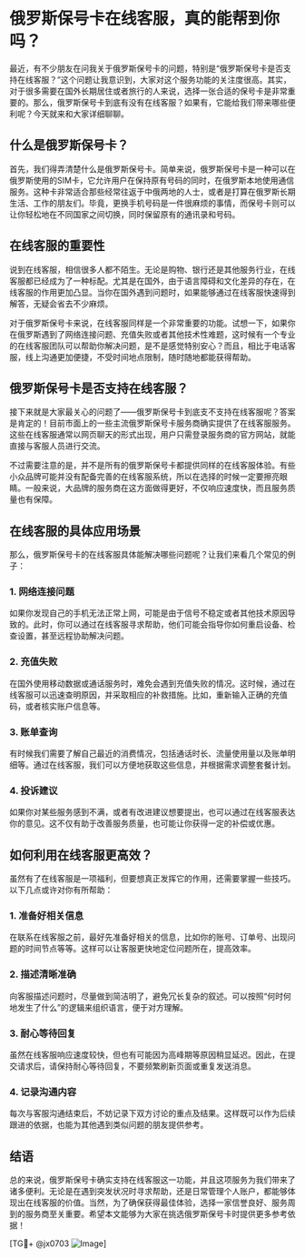 # 俄罗斯保号卡在线客服，真的能帮到你吗？

最近，有不少朋友在问我关于俄罗斯保号卡的问题，特别是“俄罗斯保号卡是否支持在线客服？”这个问题让我意识到，大家对这个服务功能的关注度很高。其实，对于很多需要在国外长期居住或者旅行的人来说，选择一张合适的保号卡是非常重要的。那么，俄罗斯保号卡到底有没有在线客服？如果有，它能给我们带来哪些便利呢？今天就来和大家详细聊聊。

## 什么是俄罗斯保号卡？

首先，我们得弄清楚什么是俄罗斯保号卡。简单来说，俄罗斯保号卡是一种可以在俄罗斯使用的SIM卡，它允许用户在保持原有号码的同时，在俄罗斯本地使用通信服务。这种卡非常适合那些经常往返于中俄两地的人士，或者是打算在俄罗斯长期生活、工作的朋友们。毕竟，更换手机号码是一件很麻烦的事情，而保号卡则可以让你轻松地在不同国家之间切换，同时保留原有的通讯录和号码。

## 在线客服的重要性

说到在线客服，相信很多人都不陌生。无论是购物、银行还是其他服务行业，在线客服都已经成为了一种标配。尤其是在国外，由于语言障碍和文化差异的存在，在线客服的作用更加凸显。当你在国外遇到问题时，如果能够通过在线客服快速得到解答，无疑会省去不少麻烦。

对于俄罗斯保号卡来说，在线客服同样是一个非常重要的功能。试想一下，如果你在俄罗斯遇到了网络连接问题、充值失败或者其他技术性难题，这时候有一个专业的在线客服团队可以帮助你解决问题，是不是感觉特别安心？而且，相比于电话客服，线上沟通更加便捷，不受时间地点限制，随时随地都能获得帮助。

## 俄罗斯保号卡是否支持在线客服？

接下来就是大家最关心的问题了——俄罗斯保号卡到底支不支持在线客服呢？答案是肯定的！目前市面上的一些主流俄罗斯保号卡服务商确实提供了在线客服服务。这些在线客服通常以网页聊天的形式出现，用户只需登录服务商的官方网站，就能直接与客服人员进行交流。

不过需要注意的是，并不是所有的俄罗斯保号卡都提供同样的在线客服体验。有些小众品牌可能并没有配备完善的在线客服系统，所以在选择的时候一定要擦亮眼睛。一般来说，大品牌的服务商在这方面做得更好，不仅响应速度快，而且服务质量也有保障。

## 在线客服的具体应用场景

那么，俄罗斯保号卡的在线客服具体能解决哪些问题呢？让我们来看几个常见的例子：

### 1. 网络连接问题

如果你发现自己的手机无法正常上网，可能是由于信号不稳定或者其他技术原因导致的。此时，你可以通过在线客服寻求帮助，他们可能会指导你如何重启设备、检查设置，甚至远程协助解决问题。

### 2. 充值失败

在国外使用移动数据或通话服务时，难免会遇到充值失败的情况。这时候，通过在线客服可以迅速查明原因，并采取相应的补救措施。比如，重新输入正确的充值码，或者核实账户信息等。

### 3. 账单查询

有时候我们需要了解自己最近的消费情况，包括通话时长、流量使用量以及账单明细等。通过在线客服，我们可以方便地获取这些信息，并根据需求调整套餐计划。

### 4. 投诉建议

如果你对某些服务感到不满，或者有改进建议想要提出，也可以通过在线客服表达你的意见。这不仅有助于改善服务质量，也可能让你获得一定的补偿或优惠。

## 如何利用在线客服更高效？

虽然有了在线客服是一项福利，但要想真正发挥它的作用，还需要掌握一些技巧。以下几点或许对你有所帮助：

### 1. 准备好相关信息

在联系在线客服之前，最好先准备好相关的信息，比如你的账号、订单号、出现问题的时间节点等等。这样可以让客服更快地定位问题所在，提高效率。

### 2. 描述清晰准确

向客服描述问题时，尽量做到简洁明了，避免冗长复杂的叙述。可以按照“何时何地发生了什么”的逻辑来组织语言，便于对方理解。

### 3. 耐心等待回复

虽然在线客服响应速度较快，但也有可能因为高峰期等原因稍显延迟。因此，在提交请求后，请保持耐心等待回复，不要频繁刷新页面或重复发送消息。

### 4. 记录沟通内容

每次与客服沟通结束后，不妨记录下双方讨论的重点及结果。这样既可以作为后续跟进的依据，也能为其他遇到类似问题的朋友提供参考。

## 结语

总的来说，俄罗斯保号卡确实支持在线客服这一功能，并且这项服务为我们带来了诸多便利。无论是在遇到突发状况时寻求帮助，还是日常管理个人账户，都能够体现出在线客服的价值。当然，为了确保获得最佳体验，选择一家信誉良好、服务周到的服务商至关重要。希望本文能够为大家在挑选俄罗斯保号卡时提供更多参考依据！

[TG💪+ @jx0703 ![Image](https://github.com/user-attachments/assets/dbca1d08-cadb-493c-b0ec-ad6f7a83f270)]